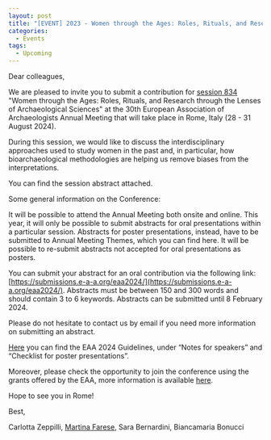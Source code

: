 ```yaml
---
layout: post
title: "[EVENT] 2023 - Women through the Ages: Roles, Rituals, and Research through the Lenses of Archaeological Sciences (EAA Session)"
categories:
  - Events
tags:
  - Upcoming
---
```


Dear colleagues,

We are pleased to invite you to submit a contribution for [session 834](https://submissions.e-a-a.org/eaa2024/sessions/overview/preview.php?id=834) "Women through the Ages: Roles, Rituals, and Research through the Lenses of Archaeological Sciences" at the 30th European Association of Archaeologists Annual Meeting that will take place in Rome, Italy (28 - 31 August 2024).

During this session, we would like to discuss the interdisciplinary approaches used to study women in the past and, in particular, how bioarchaeological methodologies are helping us remove biases from the interpretations.

You can find the session abstract attached.


Some general information on the Conference:

It will be possible to attend the Annual Meeting both onsite and online. This year, it will only be possible to submit abstracts for oral presentations within a particular session. Abstracts for poster presentations, instead, have to be submitted to Annual Meeting Themes, which you can find here. It will be possible to re-submit abstracts not accepted for oral presentations as posters.

You can submit your abstract for an oral contribution via the following link: [https://submissions.e-a-a.org/eaa2024/](https://submissions.e-a-a.org/eaa2024/).
Abstracts must be between 150 and 300 words and should contain 3 to 6 keywords. Abstracts can be submitted until 8 February 2024.

Please do not hesitate to contact us by email if you need more information on submitting an abstract.

[Here](https://www.e-a-a.org/EAA2024/General_Info.aspx?WebsiteKey=20b5538d-68f8-4056-9596-1ae1ce0ead47&hkey=d1efbf02-cbd8-4e90-87d9-3ebffb323fc5&New_ContentCollectionOrganizerCommon=4#New_ContentCollectionOrganizerCommon) you can find the EAA 2024 Guidelines, under “Notes for speakers” and “Checklist for poster presentations”.

Moreover, please check the opportunity to join the conference using the grants offered by the EAA, more information is available [here](https://www.e-a-a.org/EAA2024/General_Info.aspx?WebsiteKey=20b5538d-68f8-4056-9596-1ae1ce0ead47&hkey=d1efbf02-cbd8-4e90-87d9-3ebffb323fc5&New_ContentCollectionOrganizerCommon=6#New_ContentCollectionOrganizerCommon).

Hope to see you in Rome!


Best,

Carlotta Zeppilli, [Martina Farese](mailto:m.farese@UNIROMA1.IT), Sara Bernardini, Biancamaria Bonucci